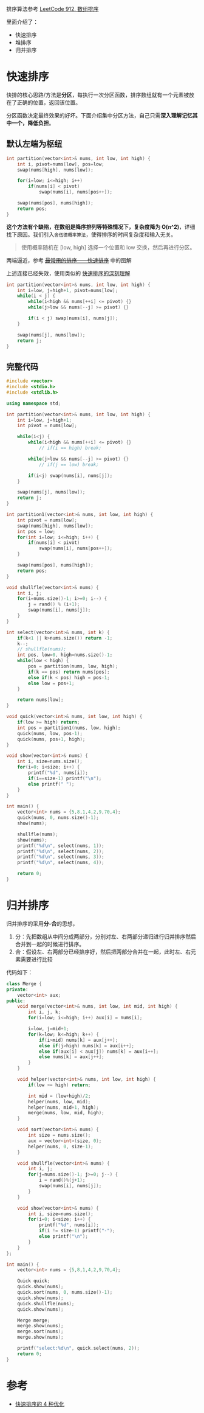 排序算法参考 [LeetCode 912. 数组排序](https://leetcode-cn.com/problems/sort-an-array/)

里面介绍了：

- 快速排序
- 堆排序
- 归并排序

# 快速排序

快排的核心思路/方法是**分区**，每执行一次分区函数，排序数组就有一个元素被放在了正确的位置，返回该位置。

分区函数决定最终效果的好坏。下面介绍集中分区方法，自己只需**深入理解记忆其中一个，降低负担**。

## 默认左端为枢纽

```cpp
int partition(vector<int>& nums, int low, int high) {
    int i, pivot=nums[low], pos=low;
    swap(nums[high], nums[low]);

    for(i=low; i<=high; i++)
        if(nums[i] < pivot)
            swap(nums[i], nums[pos++]);

    swap(nums[pos], nums[high]);
    return pos;
}
```

**这个方法有个缺陷，在数组是降序排列等特殊情况下，复杂度降为 O(n^2)**，详细找下原因。我们引入`舍伍德概率算法`，使得排序的时间复杂度和输入无关。

> 使用概率随机在 [low, high] 选择一个位置和 low 交换，然后再进行分区。

两端逼近，参考 ~~[最常用的排序——快速排序](https://wiki.jikexueyuan.com/project/easy-learn-algorithm/fast-sort.html)~~ 中的图解

上述连接已经失效，使用类似的 [快速排序的深刻理解](https://www.liuvv.com/p/ff8068c0.html)

```cpp
int partition(vector<int>& nums, int low, int high) {
    int i=low, j=high+1, pivot=nums[low];
    while(i < j) {
        while(i<high && nums[++i] <= pivot) {}
        while(j>low && nums[--j] >= pivot) {}

        if(i < j) swap(nums[i], nums[j]);
    }

    swap(nums[j], nums[low]);
    return j;
}
```

## 完整代码

```cpp
#include <vector>
#include <stdio.h>
#include <stdlib.h>

using namespace std;

int partition(vector<int>& nums, int low, int high) {
    int i=low, j=high+1;
    int pivot = nums[low];

    while(i<j) {
        while(i<high && nums[++i] <= pivot) {}
            // if(i == high) break;

        while(j>low && nums[--j] >= pivot) {}
            // if(j == low) break;

        if(i<j) swap(nums[i], nums[j]);
    }

    swap(nums[j], nums[low]);
    return j;
}

int partition1(vector<int>& nums, int low, int high) {
    int pivot = nums[low];
    swap(nums[high], nums[low]);
    int pos = low;
    for(int i=low; i<=high; i++) {
        if(nums[i] < pivot)
            swap(nums[i], nums[pos++]);
    }

    swap(nums[pos], nums[high]);
    return pos;
}

void shullfle(vector<int>& nums) {
    int i, j;
    for(i=nums.size()-1; i>=0; i--) {
        j = rand() % (i+1);
        swap(nums[i], nums[j]);
    }
}

int select(vector<int>& nums, int k) {
    if(k<1 || k>nums.size()) return -1;
    k--;
    // shullfle(nums);
    int pos, low=0, high=nums.size()-1;
    while(low < high) {
        pos = partition(nums, low, high);
        if(k == pos) return nums[pos];
        else if(k < pos) high = pos-1;
        else low = pos+1;
    }

    return nums[low];
}

void quick(vector<int>& nums, int low, int high) {
    if(low >= high) return;
    int pos = partition1(nums, low, high);
    quick(nums, low, pos-1);
    quick(nums, pos+1, high);
}

void show(vector<int>& nums) {
    int i, size=nums.size();
    for(i=0; i<size; i++) {
        printf("%d", nums[i]);
        if(i==size-1) printf("\n");
        else printf(" ");
    }
}

int main() {
    vector<int> nums = {5,8,1,4,2,9,70,4};
    quick(nums, 0, nums.size()-1);
    show(nums);

    shullfle(nums);
    show(nums);
    printf("%d\n", select(nums, 1));
    printf("%d\n", select(nums, 2));
    printf("%d\n", select(nums, 3));
    printf("%d\n", select(nums, 4));

    return 0;
}
```

# 归并排序

归并排序的采用**分-合**的思想，

1. 分：先把数组从中间分成两部分，分别对左、右两部分递归进行归并排序然后合并到一起的时候进行排序。
2. 合：假设左、右两部分已经排序好，然后把两部分合并在一起，此时左、右元素需要进行比较

代码如下：

```cpp
class Merge {
private:
    vector<int> aux;
public:
    void merge(vector<int>& nums, int low, int mid, int high) {
        int i, j, k;
        for(i=low; i<=high; i++) aux[i] = nums[i];

        i=low, j=mid+1;
        for(k=low; k<=high; k++) {
            if(i>mid) nums[k] = aux[j++];
            else if(j>high) nums[k] = aux[i++];
            else if(aux[i] < aux[j]) nums[k] = aux[i++];
            else nums[k] = aux[j++];
        }
    }

    void helper(vector<int>& nums, int low, int high) {
        if(low >= high) return;

        int mid = (low+high)/2;
        helper(nums, low, mid);
        helper(nums, mid+1, high);
        merge(nums, low, mid, high);
    }

    void sort(vector<int>& nums) {
        int size = nums.size();
        aux = vector<int>(size, 0);
        helper(nums, 0, size-1);
    }

    void shullfle(vector<int>& nums) {
        int i, j;
        for(j=nums.size()-1; j>=0; j--) {
            i = rand()%(j+1);
            swap(nums[i], nums[j]);
        }
    }

    void show(vector<int>& nums) {
        int i, size=nums.size();
        for(i=0; i<size; i++) {
            printf("%d", nums[i]);
            if(i != size-1) printf("-");
            else printf("\n");
        }
    }
};

int main() {
    vector<int> nums = {5,8,1,4,2,9,70,4};

    Quick quick;
    quick.show(nums);
    quick.sort(nums, 0, nums.size()-1);
    quick.show(nums);
    quick.shullfle(nums);
    quick.show(nums);

    Merge merge;
    merge.show(nums);
    merge.sort(nums);
    merge.show(nums);

    printf("select:%d\n", quick.select(nums, 2));
    return 0;
}
```

# 参考

- [快速排序的 4 种优化](https://blog.csdn.net/qq_38289815/article/details/82718428)
